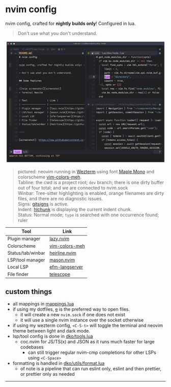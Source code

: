 # nvim config

nvim config, crafted for **nightly builds only**! Configured in lua.

> Don't use what you don't understand.

![nvim screenshot][screenshot]

> pictured: neovim running in [Wezterm](https://github.com/wez/wezterm)
> using font [Maple Mono](https://github.com/subframe7536/maple-font)
> and colorscheme [vim-colors-meh].  
> Tabline: the cwd is a project root; `dev` branch; there is one dirty buffer out of four total; and we are connected to nvim.sock  
> Winbar: Tree-sitter highlighting is enabled, orange filenames are dirty files, and there are no diagnostic issues.  
> Signs: [gitsigns](https://github.com/lewis6991/gitsigns.nvim) is active.  
> Indent: [hlchunk](https://github.com/shellRaining/hlchunk.nvim) is displaying the current indent chunk.  
> Status: Normal mode; `type` is searched with one occurrence found; ruler

| Tool              | Link             |
| ----------------- | ---------------- |
| Plugin manager    | [lazy.nvim]      |
| Colorscheme       | [vim-colors-meh] |
| Status/tab/winbar | [heirline.nvim]  |
| LSP/tool manager  | [mason.nvim]     |
| Local LSP         | [efm-langserver] |
| File finder       | [telescope]      |

## custom things

- all mappings in [mappings.lua](./lua/dko/mappings.lua)
- if using my dotfiles, [e](https://github.com/davidosomething/dotfiles/blob/dev/bin/e) is the preferred way to open files.
  - it will create a new `nvim.sock` if one does not exist
  - it will use a single nvim instance over the socket otherwise
- if using my wezterm config, `<C-S-t>` will toggle the terminal and neovim
  theme between light and dark mode.
- lsp/tool config is done in [dko/tools.lua](https://github.com/davidosomething/dotfiles/tree/dev/nvim/lua/dko/tools.lua)
  - coc.nvim for JS/TS(x) and JSON as it runs much faster for large codebases
    - can still trigger regular nvim-cmp completions for other LSPs using
      `<C-Space>`
- formatting is handled in [dko/utils/format.lua](https://github.com/davidosomething/dotfiles/blob/dev/nvim/lua/dko/utils/format.lua)
  - of note is a pipeline that can run eslint only, eslint and then
    prettier, or prettier only as needed

---

[screenshot]: https://raw.githubusercontent.com/davidosomething/dotfiles/dev/meta/nvim-potatosff.png
[lazy.nvim]: https://github.com/folke/lazy.nvim
[vim-colors-meh]: https://github.com/davidosomething/vim-colors-meh
[mason.nvim]: https://github.com/williamboman/mason.nvim
[efm-langserver]: https://github.com/mattn/efm-langserver
[telescope]: https://github.com/nvim-telescope/telescope.nvim
[heirline.nvim]: https://github.com/rebelot/heirline.nvim
